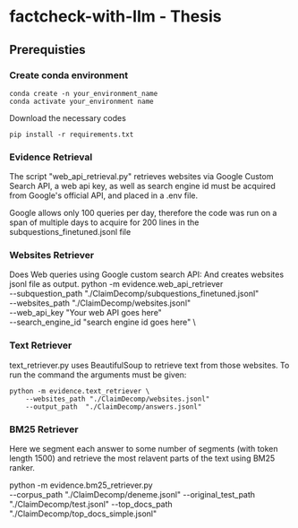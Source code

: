 # factcheck-with-llm - Thesis


## Prerequisties 

### Create conda environment
```
conda create -n your_environment_name
conda activate your_environment name
```
Download the necessary codes
```
pip install -r requirements.txt
```



### Evidence Retrieval
The script "web_api_retrieval.py" retrieves websites via Google Custom Search API, a web api key, as well as search engine id must be acquired from Google's official API, and placed in a .env file.

Google allows only 100 queries per day, therefore the code was run on a span of multiple days to acquire for 200 lines in the subquestions_finetuned.jsonl file


### Websites Retriever
Does Web queries using Google custom search API:
And creates websites jsonl file as output.
python -m evidence.web_api_retriever \
    --subquestion_path "./ClaimDecomp/subquestions_finetuned.jsonl" \
    --websites_path "./ClaimDecomp/websites.jsonl" \
    --web_api_key "Your web API goes here" \
    --search_engine_id "search engine id goes here" \
    


### Text Retriever

text_retriever.py uses BeautifulSoup to retrieve text from those websites. To run the command the arguments must be given:

```
python -m evidence.text_retriever \
    --websites_path "./ClaimDecomp/websites.jsonl"
    --output_path  "./ClaimDecomp/answers.jsonl"
```




### BM25 Retriever

Here we segment each answer to some number of segments (with token length 1500) and retrieve the most relavent parts of the text using BM25 ranker.

python -m evidence.bm25_retriever.py \
    --corpus_path "./ClaimDecomp/deneme.jsonl"
    --original_test_path "./ClaimDecomp/test.jsonl"
    --top_docs_path "./ClaimDecomp/top_docs_simple.jsonl"
